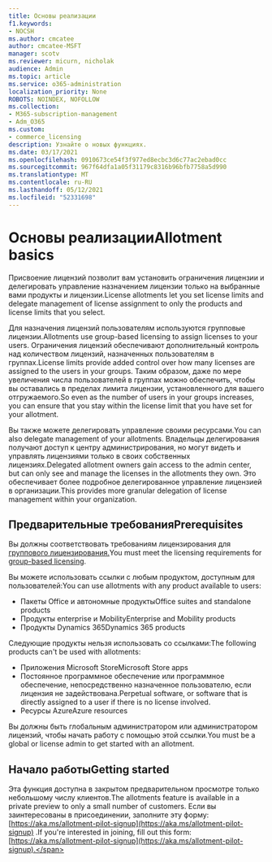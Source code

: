 ```yaml
---
title: Основы реализации
f1.keywords:
- NOCSH
ms.author: cmcatee
author: cmcatee-MSFT
manager: scotv
ms.reviewer: micurn, nicholak
audience: Admin
ms.topic: article
ms.service: o365-administration
localization_priority: None
ROBOTS: NOINDEX, NOFOLLOW
ms.collection:
- M365-subscription-management
- Adm_O365
ms.custom:
- commerce_licensing
description: Узнайте о новых функциях.
ms.date: 03/17/2021
ms.openlocfilehash: 0910673ce54f3f977ed8ecbc3d6c77ac2ebad0cc
ms.sourcegitcommit: 967f64dfa1a05f31179c8316b96bfb7758a5d990
ms.translationtype: MT
ms.contentlocale: ru-RU
ms.lasthandoff: 05/12/2021
ms.locfileid: "52331698"
---
```

# <a name="allotment-basics"></a><span data-ttu-id="6a3af-103">Основы реализации</span><span class="sxs-lookup"><span data-stu-id="6a3af-103">Allotment basics</span></span>

<span data-ttu-id="6a3af-104">Присвоение лицензий позволит вам установить ограничения лицензии и делегировать управление назначением лицензии только на выбранные вами продукты и лицензии.</span><span class="sxs-lookup"><span data-stu-id="6a3af-104">License allotments let you set license limits and delegate management of license assignment to only the products and license limits that you select.</span></span>

<span data-ttu-id="6a3af-105">Для назначения лицензий пользователям используются групповые лицензии.</span><span class="sxs-lookup"><span data-stu-id="6a3af-105">Allotments use group-based licensing to assign licenses to your users.</span></span> <span data-ttu-id="6a3af-106">Ограничения лицензий обеспечивают дополнительный контроль над количеством лицензий, назначенных пользователям в группах.</span><span class="sxs-lookup"><span data-stu-id="6a3af-106">License limits provide added control over how many licenses are assigned to the users in your groups.</span></span> <span data-ttu-id="6a3af-107">Таким образом, даже по мере увеличения числа пользователей в группах можно обеспечить, чтобы вы оставались в пределах лимита лицензии, установленного для вашего отгружаемого.</span><span class="sxs-lookup"><span data-stu-id="6a3af-107">So even as the number of users in your groups increases, you can ensure that you stay within the license limit that you have set for your allotment.</span></span>

<span data-ttu-id="6a3af-108">Вы также можете делегировать управление своими ресурсами.</span><span class="sxs-lookup"><span data-stu-id="6a3af-108">You can also delegate management of your allotments.</span></span> <span data-ttu-id="6a3af-109">Владельцы делегирования получают доступ к центру администрирования, но могут видеть и управлять лицензиями только в своих собственных лицензиях.</span><span class="sxs-lookup"><span data-stu-id="6a3af-109">Delegated allotment owners gain access to the admin center, but can only see and manage the licenses in the allotments they own.</span></span> <span data-ttu-id="6a3af-110">Это обеспечивает более подробное делегированное управление лицензией в организации.</span><span class="sxs-lookup"><span data-stu-id="6a3af-110">This provides more granular delegation of license management within your organization.</span></span>

## <a name="prerequisites"></a><span data-ttu-id="6a3af-111">Предварительные требования</span><span class="sxs-lookup"><span data-stu-id="6a3af-111">Prerequisites</span></span>

<span data-ttu-id="6a3af-112">Вы должны соответствовать требованиям лицензирования для [группового лицензирования.](/azure/active-directory/fundamentals/active-directory-licensing-whatis-azure-portal#licensing-requirements)</span><span class="sxs-lookup"><span data-stu-id="6a3af-112">You must meet the licensing requirements for [group-based licensing](/azure/active-directory/fundamentals/active-directory-licensing-whatis-azure-portal#licensing-requirements).</span></span>

<span data-ttu-id="6a3af-113">Вы можете использовать ссылки с любым продуктом, доступным для пользователей:</span><span class="sxs-lookup"><span data-stu-id="6a3af-113">You can use allotments with any product available to users:</span></span>

- <span data-ttu-id="6a3af-114">Пакеты Office и автономные продукты</span><span class="sxs-lookup"><span data-stu-id="6a3af-114">Office suites and standalone products</span></span>
- <span data-ttu-id="6a3af-115">Продукты enterprise и Mobility</span><span class="sxs-lookup"><span data-stu-id="6a3af-115">Enterprise and Mobility products</span></span>
- <span data-ttu-id="6a3af-116">Продукты Dynamics 365</span><span class="sxs-lookup"><span data-stu-id="6a3af-116">Dynamics 365 products</span></span>

<span data-ttu-id="6a3af-117">Следующие продукты нельзя использовать со ссылками:</span><span class="sxs-lookup"><span data-stu-id="6a3af-117">The following products can't be used with allotments:</span></span>

- <span data-ttu-id="6a3af-118">Приложения Microsoft Store</span><span class="sxs-lookup"><span data-stu-id="6a3af-118">Microsoft Store apps</span></span>
- <span data-ttu-id="6a3af-119">Постоянное программное обеспечение или программное обеспечение, непосредственно назначенное пользователю, если лицензия не задействована.</span><span class="sxs-lookup"><span data-stu-id="6a3af-119">Perpetual software, or software that is directly assigned to a user if there is no license involved.</span></span>
- <span data-ttu-id="6a3af-120">Ресурсы Azure</span><span class="sxs-lookup"><span data-stu-id="6a3af-120">Azure resources</span></span>

<span data-ttu-id="6a3af-121">Вы должны быть глобальным администратором или администратором лицензий, чтобы начать работу с помощью этой ссылки.</span><span class="sxs-lookup"><span data-stu-id="6a3af-121">You must be a global or license admin to get started with an allotment.</span></span>

## <a name="getting-started"></a><span data-ttu-id="6a3af-122">Начало работы</span><span class="sxs-lookup"><span data-stu-id="6a3af-122">Getting started</span></span>

<span data-ttu-id="6a3af-123">Эта функция доступна в закрытом предварительном просмотре только небольшому числу клиентов.</span><span class="sxs-lookup"><span data-stu-id="6a3af-123">The allotments feature is available in a private preview to only a small number of customers.</span></span> <span data-ttu-id="6a3af-124">Если вы заинтересованы в присоединении, заполните эту форму: [https://aka.ms/allotment-pilot-signup](https://aka.ms/allotment-pilot-signup) .</span><span class="sxs-lookup"><span data-stu-id="6a3af-124">If you're interested in joining, fill out this form: [https://aka.ms/allotment-pilot-signup](https://aka.ms/allotment-pilot-signup).</span></span>